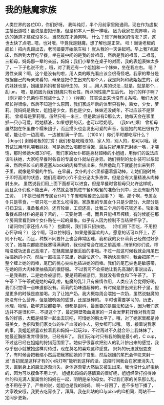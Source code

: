 # 我的魅魔家族

人类世界的各位DD，你们好呀。
我叫纯灯，半个月前家里刚通网，现在作为虚拟主播出道啦！虽说是虚拟形象，但是和本人一模一样哦。
因为我家在魔界嘛，两边的通道才建成没多久，当然现在才通网啊。
什么？想了解我家的情况？这，这也太快了点吧…嗯，也对哦，毕竟我是魅魔，想了解也是正常。
哇！谢谢老板的舰长！把内鬼踢出去，老司姬要开始飙车啦！
就从我的一天讲起吧。早上我7点起床，然后到大厅吃早餐，坐在最中间的是我的曾祖母，然后是我的祖母，二祖母，三祖母，妈妈那一辈的亲戚，妈妈；我们小辈坐在桌子的对面，我的表姐表妹太多了，一下子也说不完 ，哦，对了我还有一个姐姐和一个妹妹，坐在我左右。
嗯？男性亲属？啊，这个是没有的啦，用人类的眼光看应该会很奇怪吧。我家的辈分是根据自己的母亲来看的，母亲是把你生出来的那个人，我是妈妈和我姐姐生的，我的妹妹也是，姐姐是妈妈和曾祖母生的。
对……用人类的说法…就是，就是那个…乱lun。
嗯，是的因为我们魅魔只有女性，所以同性能产生后代。
她们的样子啊？
（刚才那个兄弟你在想些什么？！）（弹幕）
其实说出来也没有关系啦，我们大家都长得很像，然后不知道什么原因，我们家成年后的体型只有种，熟女，少女，萝莉。我妈妈是熟女，姐姐是少女，我也是少女，妹妹还没成年，不过应该不是萝莉。
曾祖母是萝莉哦，虽然只有一米三，但是欧派有D那么大，她每天会在家里抓一只小可爱，喂她精液，如果想要的话，也可以喂奶哦。
（我tm社爆）
曾祖母虽然抱在怀里像个糯米团子，而且摸头也会发出可爱的声音，但是她的尾巴很有力呢，能让你一边高潮，一边被射满一子宫。
[（100￥）你们平时都吃写什么？［doge］]
谢谢老板的打赏！我们都是吃精液的，家人的，别人的，都可以哦。我有试过用母乳喂我妹妹，可是她怎么喝都觉得饿，最后只好用尾巴射她一嘴，才喂饱，那时候她大概3岁吧。
我们家的女仆都是身材超棒的小姐姐，用你们的说法应该叫扶她，大家吃早餐时各自的专属女仆就站在身旁。她们特制的女仆装可以系起来，然后把长长的尿道塞从boki的肉棒里拔出来，然后撸动几下就能射出来到杯子里，就像是早餐的牛奶。
在早晨，女仆的小穴里都塞着震动棒，让她们随时处于即将高潮的状态，她们高潮时小穴不会分泌太多液体，但是会有大量精液从肉棒射出来。
虽然说我们用上面下面都可以进食，但是早餐时曾祖母只允许这样呢，而且女仆们也不能出声，不然就会被抓进午餐和晚餐的准备行列中，还没有额外的工资。
（不是已经有专属女仆吗？午餐和晚餐怎么回事？）
哦，那个啊，专属女仆只是零食，一顿只吃一发怎么吃得饱，家族里的专属女仆只是少部分，大部分是打扫卫生，准备餐点的，还有轮替，工资还高，比我三个月的零花钱还多。轮到准备餐点原材料的是最辛苦的，一天要射满一桶，而且只能相互榨精，有时候能在那个房间里看到四个女仆贴在一起的景象。似乎有人因为控制不当结果怀孕了。
（请问你们家还招人吗？）
抱歉啊，我们家只招扶她。
（你们用下面吃，不用担心怀孕吗？）
这个啊，可以控制哦，如果是很喜欢的人，愿意的话可以怀上，否则不行呢。而且，种族不同要怀上也会非常困难，我和我的女仆莉莉已经做过好多次了。她每次都能把我塞得满满的，我也经常会在她之前高潮…悄悄和你们说，榨精没成功还自己高潮了，在魅魔里是很丢脸的事哦。不过一般这时候我就会用尾巴抽插她的小穴，然后一直插进子宫里，她最怕这个。等她快高潮时，我会把尾巴一整个缠上她的肉棒，尾巴的桃心尖端也插进她的肉棒。我们的尾巴尖也是敏感带，在她的巨大肉棒里抽插真的很舒服。
不过我可不会把她让我先高潮的事说出去，一是我丢脸，二是她会被惩罚。要是莉莉被惩罚，我就没有零食和下午茶了。
下午茶？下午茶就是她的母乳啦，魅魔的乳汁只有催情作用，人类应该会觉得好喝，我们只觉得一点味道都没有。莉莉的奶味道超棒的，有时候是挤出来到杯子里，但是更多的时候是直接喝。为了让她产奶，我大概每周会喂她一次奶，虽然说魅魔的奶没有什么营养，但是被吮吸的感觉，还是挺棒的。
平时也需要学习的，历史，地理，物理，数学这些都要学，但都是副科，最重要的是魔法和战斗，因为我们这边并不是很和平…
不提这个了，最近隔壁吸血鬼家的一只金发萝莉好像对我有莫名的好感，大概是经常一起出去玩吧，可惜她的胸太平了。哦，对了她家里都是帅哥美女，也招和我们家类似的生产血液的仆人，男女都可以哦。
嗯，接着说我家的事，我姐姐很喜欢拉着我和妈妈一起玩3p，不过再过不久就会带上我妹妹了，她最近胸部发育得很快，已经有B了。
我们玩3p时只有我的胸是最小的，C cup，不过这已经在姐姐的狩猎范围里了。她似乎很喜欢把别人的乳汁挤出来的感觉，我似乎很小就被她这样对待过，现在莫名的喜欢这种感觉。
妈妈的玩法就很变态了，有时候会把我缩小然后把我塞回她的子宫里，然后姐姐的尾巴会伸进来射一发“当初就是这样才有的小纯灯啊”能听到这样的话。这段时间我会在家里消失几天，直到身上的魔法逐渐消失，身体逐渐变大然后又被生出来。我也没什么好拒绝的，因为可以摸鱼不用上学。
姐姐和妈妈的感情真的很好呢，姐姐经常打扮得帅帅的和充满人妻属性的妈妈在一起，明明是亲的母女。不过我们家的关系那么乱，也不用在乎了，严格的说，姐姐也是我的妈妈。
啊～好困了，差不多想下播了，大家晚安哦，我要去吃宵夜了，拜拜。我在此站的ID与pixiv的ID相同，两站不一定同步更新。

